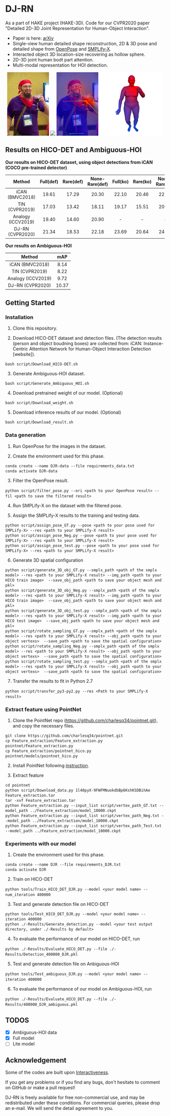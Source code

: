 # DJ-RN

As a part of HAKE project (HAKE-3D). Code for our CVPR2020 paper "Detailed 2D-3D Joint Representation for Human-Object Interaction".

- Paper is here: [arXiv]()
- Single-view human detailed shape reconstruction, 2D & 3D pose and detailed shape from [OpenPose](https://github.com/CMU-Perceptual-Computing-Lab/openpose) and [SMPLify-X](https://github.com/vchoutas/smplify-x).
- Interacted object 3D location-size recovering as hollow sphere.
- 2D-3D joint human bodt part attention.
- Multi-modal representation for HOI detection.

<p align='center'>
    <img src="misc/sample.jpg", height="200">
    <img src="misc/demo.gif", height="200">
    <img src="misc/att_2D.jpg", height="200">
    <img src="misc/att_3D.png", height="200">
</p>

## Results on HICO-DET and Ambiguous-HOI

**Our results on HICO-DET dataset, using object detections from iCAN (COCO pre-trained detector)**

|Method| Full(def) | Rare(def) | None-Rare(def)| Full(ko) | Rare(ko) | None-Rare(ko) |
|:---:|:---:|:---:|:---:|:---:|:---:|:---:|
|iCAN (BMVC2018)    | 19.61 | 17.29 | 20.30 | 22.10 | 20.46 | 22.59 |
|TIN (CVPR2019)     | 17.03 | 13.42 | 18.11 | 19.17 | 15.51 | 20.26 |
|Analogy (ICCV2019) | 19.40 | 14.60 | 20.90 | - | - | - |
|DJ-RN (CVPR2020)  | 21.34 | 18.53 | 22.18 | 23.69 | 20.64 | 24.60 |

**Our results on Ambiguous-HOI**

|Method| mAP |
|:---:|:---:|
|iCAN (BMVC2018)    | 8.14 |
|TIN (CVPR2019)     | 8.22 |
|Analogy (ICCV2019) | 9.72 |
|DJ-RN (CVPR2020)  | 10.37 |

## Getting Started

### Installation

1. Clone this repository.

2. Download HICO-DET dataset and detection files. (The detection results (person and object boudning boxes) are collected from: iCAN: Instance-Centric Attention Network for Human-Object Interaction Detection [website]).

```Shell
bash script/Download_HICO-DET.sh
```

3. Generate Ambiguous-HOI dataset.

```Shell
bash script/Generate_Ambiguous_HOI.sh
```

4. Download pretrained weight of our model. (Optional)

```Shell
bash script/Download_weight.sh
```

5. Download inference results of our model. (Optional)

```Shell
bash script/Download_result.sh
```

### Data generation

1. Run OpenPose for the images in the dataset.

2. Create the environment used for this phase.

```Shell
conda create --name DJR-data --file requirements_data.txt
conda activate DJR-data
```

3. Filter the OpenPose result.

`python script/filter_pose.py --ori <path to your OpenPose result> --fil <path to save the filtered result>`

4. Run SMPLify-X on the dataset with the filtered pose.

5. Assign the SMPLify-X results to the training and testing data.

```Shell
python script/assign_pose_GT.py --pose <path to your pose used for SMPLify-X> --res <path to your SMPLify-X result>
python script/assign_pose_Neg.py --pose <path to your pose used for SMPLify-X> --res <path to your SMPLify-X result>
python script/assign_pose_test.py --pose <path to your pose used for SMPLify-X> --res <path to your SMPLify-X result>
```

6. Generate 3D spatial configuration

```Shell
python script/generate_3D_obj_GT.py --smplx_path <path of the smplx model> --res <path to your SMPLify-X result> --img_path <path to your HICO train image>  --save_obj_path <path to save your object mesh and pkl>  
python script/generate_3D_obj_Neg.py --smplx_path <path of the smplx model> --res <path to your SMPLify-X result> --img_path <path to your HICO train image>  --save_obj_path <path to save your object mesh and pkl>  
python script/generate_3D_obj_test.py --smplx_path <path of the smplx model> --res <path to your SMPLify-X result> --img_path <path to your HICO test image>  --save_obj_path <path to save your object mesh and pkl>  
python script/rotate_sampling_GT.py --smplx_path <path of the smplx model> --res <path to your SMPLify-X result> --obj_path <path to your object vertexs>  --save_path <path to save the spatial configuration>
python script/rotate_sampling_Neg.py --smplx_path <path of the smplx model> --res <path to your SMPLify-X result> --obj_path <path to your object vertexs>  --save_path <path to save the spatial configuration>
python script/rotate_sampling_test.py --smplx_path <path of the smplx model> --res <path to your SMPLify-X result> --obj_path <path to your object vertexs>  --save_path <path to save the spatial configuration>
```

7. Transfer the results to fit in Python 2.7

`python script/transfer_py3-py2.py --res <Path to your SMPLify-X result>`

### Extract feature using PointNet

1. Clone the PointNet repo (https://github.com/charlesq34/pointnet.git), and copy the necessary files.

```Shell
git clone https://github.com/charlesq34/pointnet.git
cp Feature_extraction/Feature_extraction.py pointnet/Feature_extraction.py
cp Feature_extraction/pointnet_hico.py pointnet/models/pointnet_hico.py
```

2. Install PointNet following [instruction](https://github.com/charlesq34/pointnet/blob/master/README.md).

3. Extract feature

```Shell
cd pointnet
python script/Download_data.py 1l48pyX-9FWFMNuokdbBp6KshKSDBihAe Feature_extraction.tar
tar -xvf Feature_extraction.tar
python Feature_extraction.py --input_list script/vertex_path_GT.txt --model_path ../Feature_extraction/model_10000.ckpt
python Feature_extraction.py --input_list script/vertex_path_Neg.txt --model_path ../Feature_extraction/model_10000.ckpt
python Feature_extraction.py --input_list script/vertex_path_Test.txt --model_path ../Feature_extraction/model_10000.ckpt
```

### Experiments with our model

1. Create the environment used for this phase.

```Shell
conda create --name DJR --file requirements_DJR.txt
conda activate DJR
```

2. Train on HICO-DET

`python tools/Train_HICO_DET_DJR.py --model <your model name> --num_iteration 400000`

3. Test and generate detection file on HICO-DET

```Shell
python tools/Test_HICO_DET_DJR.py --model <your model name> --iteration 400000
python ./-Results/Generate_detection.py --model <your test output directory, under ./-Results by default>
```

4. To evaluate the performance of our model on HICO-DET, run 

`python ./-Results/Evaluate_HICO_DET.py --file ./-Results/Detection_400000_DJR.pkl`


5. Test and generate detection file on Anbiguous-HOI

`python tools/Test_ambiguous_DJR.py --model <your model name> --iteration 400000`


6. To evaluate the performance of our model on Ambiguous-HOI, run 

`python ./-Results/Evaluate_HICO_DET.py --file ./-Results/400000_DJR_ambiguous.pkl`

## TODOS
- [x] Ambiguous-HOI data
- [x] Full model
- [ ] Lite model

## Acknowledgement

Some of the codes are built upon [Interactiveness](https://github.com/DirtyHarryLYL/Transferable-Interactiveness-Network). 

If you get any problems or if you find any bugs, don't hesitate to comment on GitHub or make a pull request! 

DJ-RN is freely available for free non-commercial use, and may be redistributed under these conditions. For commercial queries, please drop an e-mail. We will send the detail agreement to you.
